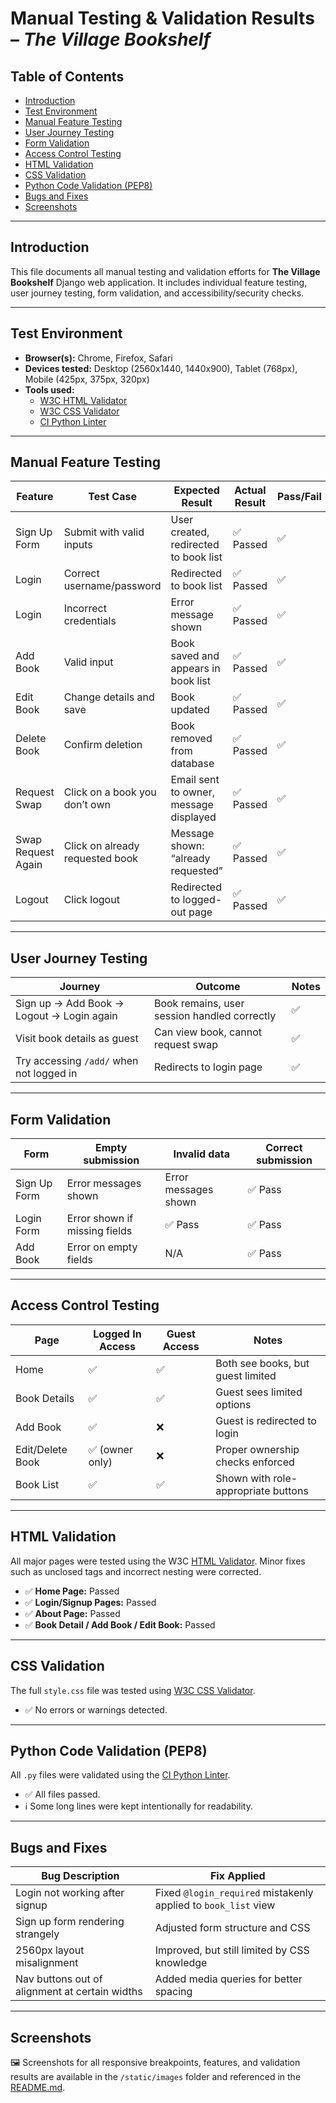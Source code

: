 # Manual Testing & Validation Results – *The Village Bookshelf*

## Table of Contents

- [Introduction](#introduction)
- [Test Environment](#test-environment)
- [Manual Feature Testing](#manual-feature-testing)
- [User Journey Testing](#user-journey-testing)
- [Form Validation](#form-validation)
- [Access Control Testing](#access-control-testing)
- [HTML Validation](#html-validation)
- [CSS Validation](#css-validation)
- [Python Code Validation (PEP8)](#python-code-validation-pep8)
- [Bugs and Fixes](#bugs-and-fixes)
- [Screenshots](#screenshots)

---

## Introduction

This file documents all manual testing and validation efforts for **The Village Bookshelf** Django web application. It includes individual feature testing, user journey testing, form validation, and accessibility/security checks.

---

## Test Environment

- **Browser(s):** Chrome, Firefox, Safari
- **Devices tested:** Desktop (2560x1440, 1440x900), Tablet (768px), Mobile (425px, 375px, 320px)
- **Tools used:**
  - [W3C HTML Validator](https://validator.w3.org/)
  - [W3C CSS Validator](https://jigsaw.w3.org/css-validator/)
  - [CI Python Linter](https://pep8ci.herokuapp.com/)

---

## Manual Feature Testing

| Feature        | Test Case                                  | Expected Result                              | Actual Result       | Pass/Fail |
|----------------|---------------------------------------------|-----------------------------------------------|----------------------|------------|
| Sign Up Form   | Submit with valid inputs                    | User created, redirected to book list         | ✅ Passed            | ✅         |
| Login          | Correct username/password                   | Redirected to book list                       | ✅ Passed            | ✅         |
| Login          | Incorrect credentials                       | Error message shown                           | ✅ Passed            | ✅         |
| Add Book       | Valid input                                 | Book saved and appears in book list           | ✅ Passed            | ✅         |
| Edit Book      | Change details and save                     | Book updated                                  | ✅ Passed            | ✅         |
| Delete Book    | Confirm deletion                            | Book removed from database                    | ✅ Passed            | ✅         |
| Request Swap   | Click on a book you don’t own               | Email sent to owner, message displayed        | ✅ Passed            | ✅         |
| Swap Request Again | Click on already requested book        | Message shown: “already requested”            | ✅ Passed            | ✅         |
| Logout         | Click logout                               | Redirected to logged-out page                 | ✅ Passed            | ✅         |

---

## User Journey Testing

| Journey                                    | Outcome                                      | Notes         |
|--------------------------------------------|----------------------------------------------|---------------|
| Sign up → Add Book → Logout → Login again  | Book remains, user session handled correctly | ✅            |
| Visit book details as guest                | Can view book, cannot request swap           | ✅            |
| Try accessing `/add/` when not logged in   | Redirects to login page                      | ✅            |

---

## Form Validation

| Form             | Empty submission | Invalid data | Correct submission |
|------------------|------------------|--------------|---------------------|
| Sign Up Form     | Error messages shown | Error messages shown | ✅ Pass        |
| Login Form       | Error shown if missing fields | ✅ Pass | ✅ Pass         |
| Add Book         | Error on empty fields | N/A        | ✅ Pass             |

---

## Access Control Testing

| Page                 | Logged In Access | Guest Access | Notes                         |
|----------------------|------------------|--------------|-------------------------------|
| Home                 | ✅                | ✅            | Both see books, but guest limited |
| Book Details         | ✅                | ✅            | Guest sees limited options       |
| Add Book             | ✅                | ❌            | Guest is redirected to login     |
| Edit/Delete Book     | ✅ (owner only)   | ❌            | Proper ownership checks enforced |
| Book List            | ✅                | ✅            | Shown with role-appropriate buttons |

---

## HTML Validation

All major pages were tested using the W3C [HTML Validator](https://validator.w3.org/). Minor fixes such as unclosed tags and incorrect nesting were corrected.

- ✅ **Home Page:** Passed  
- ✅ **Login/Signup Pages:** Passed  
- ✅ **About Page:** Passed  
- ✅ **Book Detail / Add Book / Edit Book:** Passed  

---

## CSS Validation

The full `style.css` file was tested using [W3C CSS Validator](https://jigsaw.w3.org/css-validator/).

- ✅ No errors or warnings detected.

---

## Python Code Validation (PEP8)

All `.py` files were validated using the [CI Python Linter](https://pep8ci.herokuapp.com/).

- ✅ All files passed.
- ℹ️ Some long lines were kept intentionally for readability.

---

## Bugs and Fixes

| Bug Description                                  | Fix Applied                                          |
|--------------------------------------------------|------------------------------------------------------|
| Login not working after signup                   | Fixed `@login_required` mistakenly applied to `book_list` view |
| Sign up form rendering strangely                 | Adjusted form structure and CSS                      |
| 2560px layout misalignment                       | Improved, but still limited by CSS knowledge         |
| Nav buttons out of alignment at certain widths   | Added media queries for better spacing               |

---

## Screenshots

🖼️ Screenshots for all responsive breakpoints, features, and validation results are available in the `/static/images` folder and referenced in the [README.md](README.md).
